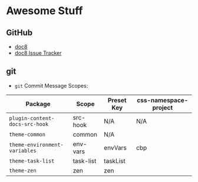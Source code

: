 # Awesome Stuff

## GitHub

- [doc8](https://github.com/docupotamus/docupotamus/)
- [doc8 Issue Tracker](https://github.com/docupotamus/docupotamus/issues)

## git

- `git` Commit Message Scopes:

| Package                        | Scope     | Preset Key | css-namespace-project |
| ------------------------------ | --------- | ---------- | --------------------- |
| `plugin-content-docs-src-hook` | src-hook  | N/A        | N/A                   |
| `theme-common`                 | common    | N/A        |                       |
| `theme-environment-variables`  | env-vars  | envVars    | cbp                   |
| `theme-task-list`              | task-list | taskList   |                       |
| `theme-zen`                    | zen       | zen        |                       |
